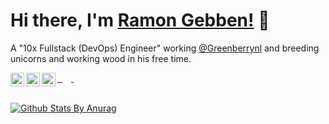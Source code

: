 # Hi there, I'm [Ramon Gebben!](http://ra-ge.net) 👋

A "10x Fullstack (DevOps) Engineer" working [@Greenberrynl](https://github.com/greenberrynl) and breeding unicorns and working wood in his free time.

<a href="https://twitter.com/RamonGebben" style="margin-right: 1em">
  <img align="left" style="display: inline-block" alt="Ramon Gebben | Twitter" width="22px" src="https://cdn.jsdelivr.net/npm/simple-icons@v3/icons/twitter.svg" />
  &nbsp;
</a>
<a href="https://www.linkedin.com/in/ramon-gebben-88039b85/" style="margin-right: 1em">
  <img align="left" style="display: inline-block" alt="Linkedin" width="22px" src="https://cdn.jsdelivr.net/npm/simple-icons@v3/icons/linkedin.svg" />
  &nbsp;
</a>
<a href="https://dev.to/ramongebben" style="margin-right: 1em" >
  <img align="left" style="display: inline-block" alt="Dev.to" width="22px" src="https://cdn.jsdelivr.net/npm/simple-icons@v3/icons/dev-dot-to.svg" />
</a>
<br />
<br />


[![Github Stats By Anurag](https://github-readme-stats.vercel.app/api?username=RamonGebben&show_icons=true)](https://github.com/anuraghazra/github-readme-stats)
